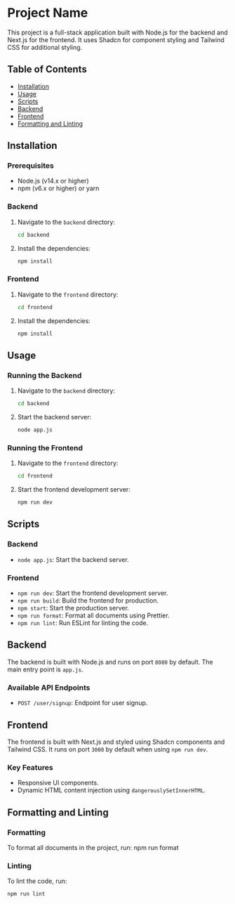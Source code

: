 # Project Name

This project is a full-stack application built with Node.js for the backend and Next.js for the frontend. It uses Shadcn for component styling and Tailwind CSS for additional styling.

## Table of Contents

- [Installation](#installation)
- [Usage](#usage)
- [Scripts](#scripts)
- [Backend](#backend)
- [Frontend](#frontend)
- [Formatting and Linting](#formatting-and-linting)

## Installation

### Prerequisites

- Node.js (v14.x or higher)
- npm (v6.x or higher) or yarn

### Backend

1. Navigate to the `backend` directory:
    ```bash
    cd backend
    ```
2. Install the dependencies:
    ```bash
    npm install
    ```

### Frontend

1. Navigate to the `frontend` directory:
    ```bash
    cd frontend
    ```
2. Install the dependencies:
    ```bash
    npm install
    ```

## Usage

### Running the Backend

1. Navigate to the `backend` directory:
    ```bash
    cd backend
    ```
2. Start the backend server:
    ```bash
    node app.js
    ```

### Running the Frontend

1. Navigate to the `frontend` directory:
    ```bash
    cd frontend
    ```
2. Start the frontend development server:
    ```bash
    npm run dev
    ```

## Scripts

### Backend

- `node app.js`: Start the backend server.

### Frontend

- `npm run dev`: Start the frontend development server.
- `npm run build`: Build the frontend for production.
- `npm start`: Start the production server.
- `npm run format`: Format all documents using Prettier.
- `npm run lint`: Run ESLint for linting the code.

## Backend

The backend is built with Node.js and runs on port `8080` by default. The main entry point is `app.js`.

### Available API Endpoints

- `POST /user/signup`: Endpoint for user signup.

## Frontend

The frontend is built with Next.js and styled using Shadcn components and Tailwind CSS. It runs on port `3000` by default when using `npm run dev`.

### Key Features

- Responsive UI components.
- Dynamic HTML content injection using `dangerouslySetInnerHTML`.

## Formatting and Linting

### Formatting

To format all documents in the project, run:
npm run format

### Linting
To lint the code, run:
```bash
npm run lint